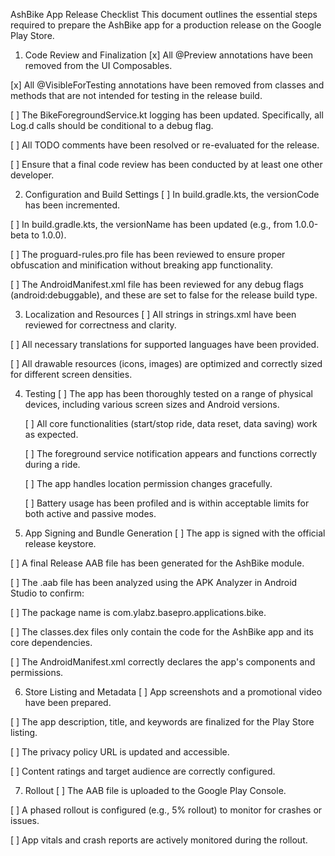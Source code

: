 AshBike App Release Checklist
This document outlines the essential steps required to prepare the AshBike app for a production
release on the Google Play Store.

1. Code Review and Finalization
   [x] All @Preview annotations have been removed from the UI Composables.

[x] All @VisibleForTesting annotations have been removed from classes and methods that are not
intended for testing in the release build.

[ ] The BikeForegroundService.kt logging has been updated. Specifically, all Log.d calls should be
conditional to a debug flag.

[ ] All TODO comments have been resolved or re-evaluated for the release.

[ ] Ensure that a final code review has been conducted by at least one other developer.

2. Configuration and Build Settings
   [ ] In build.gradle.kts, the versionCode has been incremented.

[ ] In build.gradle.kts, the versionName has been updated (e.g., from 1.0.0-beta to 1.0.0).

[ ] The proguard-rules.pro file has been reviewed to ensure proper obfuscation and minification
without breaking app functionality.

[ ] The AndroidManifest.xml file has been reviewed for any debug flags (android:debuggable), and
these are set to false for the release build type.

3. Localization and Resources
   [ ] All strings in strings.xml have been reviewed for correctness and clarity.

[ ] All necessary translations for supported languages have been provided.

[ ] All drawable resources (icons, images) are optimized and correctly sized for different screen
densities.

4. Testing
   [ ] The app has been thoroughly tested on a range of physical devices, including various screen
   sizes and Android versions.

   [ ] All core functionalities (start/stop ride, data reset, data saving) work as expected.

   [ ] The foreground service notification appears and functions correctly during a ride.

   [ ] The app handles location permission changes gracefully.

   [ ] Battery usage has been profiled and is within acceptable limits for both active and passive
   modes.

5. App Signing and Bundle Generation
   [ ] The app is signed with the official release keystore.

[ ] A final Release AAB file has been generated for the AshBike module.

[ ] The .aab file has been analyzed using the APK Analyzer in Android Studio to confirm:

[ ] The package name is com.ylabz.basepro.applications.bike.

[ ] The classes.dex files only contain the code for the AshBike app and its core dependencies.

[ ] The AndroidManifest.xml correctly declares the app's components and permissions.

6. Store Listing and Metadata
   [ ] App screenshots and a promotional video have been prepared.

[ ] The app description, title, and keywords are finalized for the Play Store listing.

[ ] The privacy policy URL is updated and accessible.

[ ] Content ratings and target audience are correctly configured.

7. Rollout
   [ ] The AAB file is uploaded to the Google Play Console.

[ ] A phased rollout is configured (e.g., 5% rollout) to monitor for crashes or issues.

[ ] App vitals and crash reports are actively monitored during the rollout.